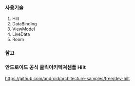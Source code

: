 ### 사용기술
1. Hilt
2. DataBinding
3. ViewModel
4. LiveData
5. Room

### 참고
### 안드로이드 공식 클릭아키텍쳐샘플 Hilt 
<https://github.com/android/architecture-samples/tree/dev-hilt>

